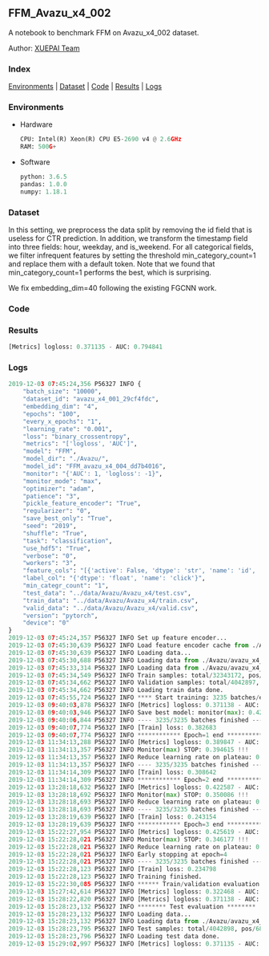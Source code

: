 ## FFM_Avazu_x4_002

A notebook to benchmark FFM on Avazu_x4_002 dataset.

Author: [XUEPAI Team](https://github.com/xue-pai)


### Index
[Environments](#Environments) | [Dataset](#Dataset) | [Code](#Code) | [Results](#Results) | [Logs](#Logs)

### Environments
+ Hardware

  ```python
  CPU: Intel(R) Xeon(R) CPU E5-2690 v4 @ 2.6GHz
  RAM: 500G+
  ```
+ Software

  ```python
  python: 3.6.5
  pandas: 1.0.0
  numpy: 1.18.1
  ```

### Dataset
In this setting, we preprocess the data split by removing the id field that is useless for CTR prediction. In addition, we transform the timestamp field into three fields: hour, weekday, and is_weekend. For all categorical fields, we filter infrequent features by setting the threshold min_category_count=1 and replace them with a default <OOV> token. Note that we found that min_category_count=1 performs the best, which is surprising.

We fix embedding_dim=40 following the existing FGCNN work.
### Code




### Results
```python
[Metrics] logloss: 0.371135 - AUC: 0.794841
```


### Logs
```python
2019-12-03 07:45:24,356 P56327 INFO {
    "batch_size": "10000",
    "dataset_id": "avazu_x4_001_29cf4fdc",
    "embedding_dim": "4",
    "epochs": "100",
    "every_x_epochs": "1",
    "learning_rate": "0.001",
    "loss": "binary_crossentropy",
    "metrics": "['logloss', 'AUC']",
    "model": "FFM",
    "model_dir": "./Avazu/",
    "model_id": "FFM_avazu_x4_004_dd7b4016",
    "monitor": "{'AUC': 1, 'logloss': -1}",
    "monitor_mode": "max",
    "optimizer": "adam",
    "patience": "3",
    "pickle_feature_encoder": "True",
    "regularizer": "0",
    "save_best_only": "True",
    "seed": "2019",
    "shuffle": "True",
    "task": "classification",
    "use_hdf5": "True",
    "verbose": "0",
    "workers": "3",
    "feature_cols": "[{'active': False, 'dtype': 'str', 'name': 'id', 'type': 'categorical'}, {'active': True, 'dtype': 'str', 'name': 'hour', 'preprocess': 'convert_hour', 'type': 'categorical'}, {'active': True, 'dtype': 'str', 'name': ['C1', 'banner_pos', 'site_id', 'site_domain', 'site_category', 'app_id', 'app_domain', 'app_category', 'device_id', 'device_ip', 'device_model', 'device_type', 'device_conn_type', 'C14', 'C15', 'C16', 'C17', 'C18', 'C19', 'C20', 'C21'], 'type': 'categorical'}, {'active': True, 'dtype': 'str', 'name': 'weekday', 'preprocess': 'convert_weekday', 'type': 'categorical'}, {'active': True, 'dtype': 'str', 'name': 'weekend', 'preprocess': 'convert_weekend', 'type': 'categorical'}]",
    "label_col": "{'dtype': 'float', 'name': 'click'}",
    "min_categr_count": "1",
    "test_data": "../data/Avazu/Avazu_x4/test.csv",
    "train_data": "../data/Avazu/Avazu_x4/train.csv",
    "valid_data": "../data/Avazu/Avazu_x4/valid.csv",
    "version": "pytorch",
    "device": "0"
}
2019-12-03 07:45:24,357 P56327 INFO Set up feature encoder...
2019-12-03 07:45:30,639 P56327 INFO Load feature encoder cache from ./Avazu/avazu_x4_001_29cf4fdc/feature_encoder.pkl
2019-12-03 07:45:30,639 P56327 INFO Loading data...
2019-12-03 07:45:30,688 P56327 INFO Loading data from ./Avazu/avazu_x4_001_29cf4fdc/train.hdf5
2019-12-03 07:45:33,314 P56327 INFO Loading data from ./Avazu/avazu_x4_001_29cf4fdc/valid.hdf5
2019-12-03 07:45:34,549 P56327 INFO Train samples: total/32343172, pos/5492052, neg/26851120, ratio/16.98%
2019-12-03 07:45:34,662 P56327 INFO Validation samples: total/4042897, pos/686507, neg/3356390, ratio/16.98%
2019-12-03 07:45:34,662 P56327 INFO Loading train data done.
2019-12-03 07:45:55,724 P56327 INFO **** Start training: 3235 batches/epoch ****
2019-12-03 09:40:03,878 P56327 INFO [Metrics] logloss: 0.371138 - AUC: 0.794795
2019-12-03 09:40:03,946 P56327 INFO Save best model: monitor(max): 0.423657
2019-12-03 09:40:06,844 P56327 INFO ---- 3235/3235 batches finished ----
2019-12-03 09:40:07,774 P56327 INFO [Train] loss: 0.382683
2019-12-03 09:40:07,774 P56327 INFO ************ Epoch=1 end ************
2019-12-03 11:34:13,288 P56327 INFO [Metrics] logloss: 0.389847 - AUC: 0.784462
2019-12-03 11:34:13,357 P56327 INFO Monitor(max) STOP: 0.394615 !!!
2019-12-03 11:34:13,357 P56327 INFO Reduce learning rate on plateau: 0.000100
2019-12-03 11:34:13,357 P56327 INFO ---- 3235/3235 batches finished ----
2019-12-03 11:34:14,309 P56327 INFO [Train] loss: 0.308642
2019-12-03 11:34:14,309 P56327 INFO ************ Epoch=2 end ************
2019-12-03 13:28:18,632 P56327 INFO [Metrics] logloss: 0.422587 - AUC: 0.772673
2019-12-03 13:28:18,692 P56327 INFO Monitor(max) STOP: 0.350086 !!!
2019-12-03 13:28:18,693 P56327 INFO Reduce learning rate on plateau: 0.000010
2019-12-03 13:28:18,693 P56327 INFO ---- 3235/3235 batches finished ----
2019-12-03 13:28:19,639 P56327 INFO [Train] loss: 0.243154
2019-12-03 13:28:19,639 P56327 INFO ************ Epoch=3 end ************
2019-12-03 15:22:27,954 P56327 INFO [Metrics] logloss: 0.425619 - AUC: 0.771796
2019-12-03 15:22:28,021 P56327 INFO Monitor(max) STOP: 0.346177 !!!
2019-12-03 15:22:28,021 P56327 INFO Reduce learning rate on plateau: 0.000001
2019-12-03 15:22:28,021 P56327 INFO Early stopping at epoch=4
2019-12-03 15:22:28,021 P56327 INFO ---- 3235/3235 batches finished ----
2019-12-03 15:22:28,123 P56327 INFO [Train] loss: 0.234798
2019-12-03 15:22:28,123 P56327 INFO Training finished.
2019-12-03 15:22:30,085 P56327 INFO ****** Train/validation evaluation ******
2019-12-03 15:27:42,614 P56327 INFO [Metrics] logloss: 0.322468 - AUC: 0.867630
2019-12-03 15:28:22,820 P56327 INFO [Metrics] logloss: 0.371138 - AUC: 0.794795
2019-12-03 15:28:23,132 P56327 INFO ******** Test evaluation ********
2019-12-03 15:28:23,132 P56327 INFO Loading data...
2019-12-03 15:28:23,132 P56327 INFO Loading data from ./Avazu/avazu_x4_001_29cf4fdc/test.hdf5
2019-12-03 15:28:23,795 P56327 INFO Test samples: total/4042898, pos/686507, neg/3356391, ratio/16.98%
2019-12-03 15:28:23,796 P56327 INFO Loading test data done.
2019-12-03 15:29:02,997 P56327 INFO [Metrics] logloss: 0.371135 - AUC: 0.794841

```
